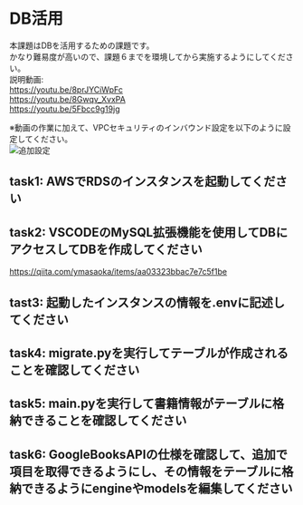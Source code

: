 ﻿# DB活用
本課題はDBを活用するための課題です。<BR>
かなり難易度が高いので、課題６までを環境してから実施するようにしてください。<BR>
説明動画:<BR>
  https://youtu.be/8prJYCiWpFc<BR>
  https://youtu.be/8Gwqv_XvxPA<BR>
  https://youtu.be/5Fbcc9g19jg<BR>
 
※動画の作業に加えて、VPCセキュリティのインバウンド設定を以下のように設定してください。<BR>
![追加設定](https://i.gyazo.com/d38020552941e3f15edeffd010d69e7f.png)

## task1: AWSでRDSのインスタンスを起動してください
## task2: VSCODEのMySQL拡張機能を使用してDBにアクセスしてDBを作成してください<BR>
https://qiita.com/ymasaoka/items/aa03323bbac7e7c5f1be
## tast3: 起動したインスタンスの情報を.envに記述してください
## task4: migrate.pyを実行してテーブルが作成されることを確認してください
## task5: main.pyを実行して書籍情報がテーブルに格納できることを確認してください
## task6: GoogleBooksAPIの仕様を確認して、追加で項目を取得できるようにし、その情報をテーブルに格納できるようにengineやmodelsを編集してください
